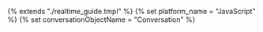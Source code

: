 {% extends "./realtime_guide.tmpl" %}
{% set platform_name = "JavaScript" %}
{% set conversationObjectName = "Conversation" %}

